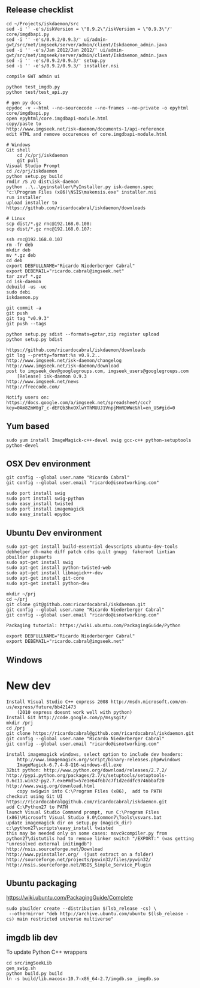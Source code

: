 Release checklist
-----------------

    cd ~/Projects/iskdaemon/src
    sed -i '' -e's/iskVersion = \"0.9.2\"/iskVersion = \"0.9.3\"/' core/imgdbapi.py 
    sed -i '' -e's/0.9.2/0.9.3/' ui/admin-gwt/src/net/imgseek/server/admin/client/Iskdaemon_admin.java
    sed -i '' -e's/Jan 2012/Jan 2012/' ui/admin-gwt/src/net/imgseek/server/admin/client/Iskdaemon_admin.java
    sed -i '' -e's/0.9.2/0.9.3/' setup.py 
    sed -i '' -e's/0.9.2/0.9.3/' installer.nsi 

    compile GWT admin ui

    python test_imgdb.py
    python test/test_api.py
 
    # gen py docs
    epydoc -v --html --no-sourcecode --no-frames --no-private -o epyhtml core/imgdbapi.py
    open epyhtml/core.imgdbapi-module.html
    copy/paste to   
    http://www.imgseek.net/isk-daemon/documents-1/api-reference
    edit HTML and remove occurences of core.imgdbapi-module.html

    # Windows
    Git shell
        cd /c/prj/iskdaemon
        git pull
    Visual Studio Prompt
    cd /c/prj/iskdaemon
    python setup.py build
    rmdir /S /Q dist\isk-daemon
    python ..\..\pyinstaller\PyInstaller.py isk-daemon.spec   
    "c:\Program Files (x86)\NSIS\makensis.exe" installer.nsi
    run installer
    upload installer to https://github.com/ricardocabral/iskdaemon/downloads

    # Linux
    scp dist/*.gz rnc@192.168.0.108:
    scp dist/*.gz rnc@192.168.0.107:

    ssh rnc@192.168.0.107
    rm -fr deb
    mkdir deb
    mv *.gz deb
    cd deb
    export DEBFULLNAME="Ricardo Niederberger Cabral"
    export DEBEMAIL="ricardo.cabral@imgseek.net"
    tar zxvf *.gz
    cd isk-daemon
    debuild -us -uc 
    sudo debi
    iskdaemon.py

    git commit -a
    git push
    git tag "v0.9.3"
    git push --tags        

    python setup.py sdist --formats=gztar,zip register upload
    python setup.py bdist

    https://github.com/ricardocabral/iskdaemon/downloads
    git log --pretty=format:%s v0.9.2..
    http://www.imgseek.net/isk-daemon/changelog
    http://www.imgseek.net/isk-daemon/download
    post to imgseek_dev@googlegroups.com, imgseek_users@googlegroups.com
        [Release] isk-daemon 0.9.3
    http://www.imgseek.net/news
    http://freecode.com/

    Notify users on:
    https://docs.google.com/a/imgseek.net/spreadsheet/ccc?key=0Am8ZmW0g7_c-dEFQb3hxOXlwYThMUUJ1VnpjMmRDWWc&hl=en_US#gid=0

Yum based
---------

    sudo yum install ImageMagick-c++-devel swig gcc-c++ python-setuptools python-devel
 
OSX Dev environment
-------------------

    git config --global user.name "Ricardo Cabral"
    git config --global user.email "ricardo@isnotworking.com"

    sudo port install swig
    sudo port install swig-python
    sudo easy_install twisted
    sudo port install imagemagick
    sudo easy_install epydoc

Ubuntu Dev environment
----------------------

    sudo apt-get install build-essential devscripts ubuntu-dev-tools debhelper dh-make diff patch cdbs quilt gnupg  fakeroot lintian  pbuilder piuparts
    sudo apt-get install swig
    sudo apt-get install python-twisted-web
    sudo apt-get install libmagick++-dev
    sudo apt-get install git-core
    sudo apt-get install python-dev 

    mkdir ~/prj
    cd ~/prj
    git clone git@github.com:ricardocabral/iskdaemon.git
    git config --global user.name "Ricardo Niederberger Cabral"
    git config --global user.email "ricardo@isnotworking.com"

    Packaging tutorial: https://wiki.ubuntu.com/PackagingGuide/Python

    export DEBFULLNAME="Ricardo Niederberger Cabral"
    export DEBEMAIL="ricardo.cabral@imgseek.net"


Windows
-------

New dev
=======
    Install Visual Studio C++ express 2008 http://msdn.microsoft.com/en-us/express/future/bb421473
        (2010 express doesnt work well with python)
    Install Git http://code.google.com/p/msysgit/
    mkdir /prj
    cd /prj
    git clone https://ricardocabral@github.com/ricardocabral/iskdaemon.git
    git config --global user.name "Ricardo Niederberger Cabral"
    git config --global user.email "ricardo@isnotworking.com"

    install imagemagick windows, select option to include dev headers:
        http://www.imagemagick.org/script/binary-releases.php#windows
        ImageMagick-6.7.4-8-Q16-windows-dll.exe
    32bit python: http://www.python.org/download/releases/2.7.2/
    http://pypi.python.org/packages/2.7/s/setuptools/setuptools-0.6c11.win32-py2.7.exe#md5=57e1e64f6b7c7f1d2eddfc9746bbaf20
    http://www.swig.org/download.html
        copy swigwin into C:\Program Files (x86),  add to PATH
    checkout using Git UI https://ricardocabral@github.com/ricardocabral/iskdaemon.git
    add C:\Python27 to PATH
    launch Visual Studio Command prompt, run C:\Program Files (x86)\Microsoft Visual Studio 9.0\Common7\Tools\vsvars.bat
    update imagemagick dir on setup.py (magick_dir)
    c:\python27\scripts\easy_install twisted
    this may be needed only on some cases: msvc9compiler.py from python27\distutils had to remove linker switch "/EXPORT:" (was getting "unresolved external initimgdb")
    http://nsis.sourceforge.net/Download
    http://www.pyinstaller.org/  (just extract on a folder)
    http://sourceforge.net/projects/pywin32/files/pywin32/
    http://nsis.sourceforge.net/NSIS_Simple_Service_Plugin

Ubuntu packaging
----------------

https://wiki.ubuntu.com/PackagingGuide/Complete

    sudo pbuilder create --distribution $(lsb_release -cs) \
     --othermirror "deb http://archive.ubuntu.com/ubuntu $(lsb_release -cs) main restricted universe multiverse"


imgdb lib dev
--------------

To update Python C++ wrappers

    cd src/imgSeekLib
    gen_swig.sh 
    python build.py build
    ln -s build/lib.macosx-10.7-x86_64-2.7/imgdb.so _imgdb.so

